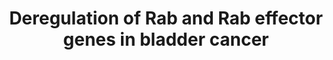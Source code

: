 ---
annotations:
- type: Pathway Ontology
  value: urinary bladder cancer pathway
- type: Disease Ontology
  value: urinary bladder cancer
- type: Pathway Ontology
  value: cancer pathway
authors:
- Anwesha
- MaintBot
- Christine Chichester
- Egonw
- Fehrhart
- Eweitz
description: Example of the Rab27 cluster. The Rab27 cluster is comprised of the two
  RAB27 isoforms (RAB27A and RAB27B), the GEF MADD, the GAP TBC1D10A and 12 effector
  proteins
last-edited: 2021-05-22
organisms:
- Homo sapiens
redirect_from:
- /index.php/Pathway:WP2291
- /instance/WP2291
schema-jsonld:
- '@context': https://schema.org/
  '@id': https://wikipathways.github.io/pathways/WP2291.html
  '@type': Dataset
  creator:
    '@type': Organization
    name: WikiPathways
  description: Example of the Rab27 cluster. The Rab27 cluster is comprised of the
    two RAB27 isoforms (RAB27A and RAB27B), the GEF MADD, the GAP TBC1D10A and 12
    effector proteins
  keywords:
  - SYTL5
  - RPH3A
  - MLPH
  - UNC13D
  - SYTL2
  - MYRIP
  - EXPH5
  - RPH3AL
  - SYTL1
  - SYTL4
  - MADD
  - RAB27B
  - GCC2
  - RAB27A
  - TBC1D10A
  - SYTL3
  license: CC0
  name: Deregulation of Rab and Rab effector genes in bladder cancer
seo: CreativeWork
title: Deregulation of Rab and Rab effector genes in bladder cancer
wpid: WP2291
---